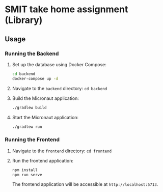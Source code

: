 # SMIT take home assignment (Library)

## Usage

### Running the Backend

1. Set up the database using Docker Compose:

    ```bash
    cd backend
    docker-compose up -d
    ```

2. Navigate to the `backend` directory: `cd backend`
3. Build the Micronaut application:

    ```bash
    ./gradlew build
    ```

4. Start the Micronaut application:

    ```bash
    ./gradlew run
    ```


### Running the Frontend

1. Navigate to the `frontend` directory: `cd frontend`
2. Run the frontend application:

    ```bash
    npm install
    npm run serve
    ```

   The frontend application will be accessible at `http://localhost:5713`.

